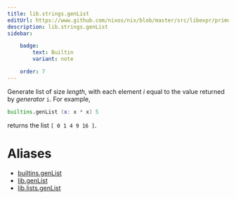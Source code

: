 ```yaml
---
title: lib.strings.genList
editUrl: https://www.github.com/nixos/nix/blob/master/src/libexpr/primops.cc
description: lib.strings.genList
sidebar:

    badge:
        text: Builtin
        variant: note

    order: 7
---
```


Generate list of size *length*, with each element *i* equal to the
value returned by *generator* `i`. For example,

```nix
builtins.genList (x: x * x) 5
```

returns the list `[ 0 1 4 9 16 ]`.


# Aliases

- [builtins.genList](/reference/builtinsgenList)
- [lib.genList](/reference/libgenList)
- [lib.lists.genList](/reference/liblists.genList)


